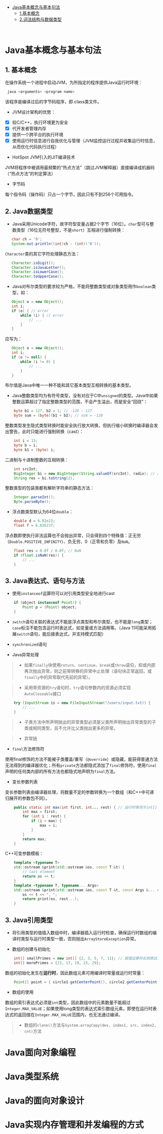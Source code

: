 <!-- TOC -->
* [Java基本概念与基本句法](#Java基本概念与基本句法)
    * [1.基本概念](#1-基本概念)
    * [2.词法结构与数据类型](#2-词法结构与数据类型)
<!-- TOC -->

<br>

# Java基本概念与基本句法

## 1. 基本概念

在操作系统一个进程中启动JVM，为所指定的程序提供Java运行时环境：

 ``` bash
  java <arguments> <program name> 
 ```

该程序是编译过后的字节码程序，即.class类文件。

* JVM设计架构的优势：

- [x] 较C/C++，执行环境更为安全
- [x] 代开发者管理内存
- [x] 提供一个跨平台的执行环境
- [x] 使用运行时信息进行自我优化与管理（JVM监控运行过程并收集运行时信息，从而优化代码执行过程）

* HotSpot JVM引入的JIT编译技术

JVM将程序中被调用最频繁的“热点方法”（跳过JVM解释器）直接编译成机器码（“热点方法”的判定算法）

* 字节码

每个指令码（操作码）只占一个字节，因此只有不到256个可用指令。

## 2. Java数据类型

* Java采用Unicode字符，故字符型变量占据2个字节（16位）。```char```型可与整数类型（16位无符号整型，不是```short```）互相进行强制转换：

 ```java
    char ch = '9';
    System.out.println((int)ch - (int)('0'));
 ```

```Character```类的其它字符处理静态方法：

 ```java
    Character.isDigit();
    Character.isJavaLetter();
    Character.isLowerCase();
    Character.toUpperCase();
 ```

* Java对布尔类型的要求较为严格，不能将整数类型或对象类型用作```boolean```类型，如：

 ```java
    Object o = new Object();
    int i;
    if (o) { // error
        while (i) { // error
            // ...
        }
    }
 ```

应写为：

 ```java
    Object o = new Object();
    int i;
    if (o != null) {
        while (i != 0) {
            // ...
        }
    }
 ```

 布尔值是Java中唯一一种不能和其它基本类型互相转换的基本类型。

* Java整数类型均为有符号类型，没有对应于C中```unsigned```的类型。Java中如果整数运算超过了指定整数类型的范围，不会产生溢出，而是安全“回绕”：

```java
    byte b1 = 127, b2 = 1; // -128 ~ 127
    byte sum = (byte)(b1 + b2); // sum = -128
```

整数类型发生隐式类型转换时能安全执行放大转换，但执行缩小转换时编译器会发出警告，此时只能进行强制转换（cast）：

```java
    int i = 13;
    byte b = i;
    byte b1 = (byte) i;
```

二进制与十进制整数的互相转换：

```java
    int srcInt;
    BigInteger bi = new BigInteger(String.valueOf(srcInt), radix); // radix默认为10，若逆过程读入二进制字符串则radix为2
    String res = bi.toString(2);
```

整数类型的包装类都有解析字符串的静态方法：

```java
    Integer.parseInt();
    Byte.parseByte();
```

* 浮点数类型默认为64位```double```：

```java
    double d = 6.02e23;
    float f = 6.02E23f;
```

浮点数即使执行非法运算也不会抛出异常，只会得到四个特殊值：正无穷（```Double.POSITIVE_INFINITY```）、负无穷、0（正零和负零）及```NaN```。

```java
    float res = 0.0f / 0.0f; // NaN
    if (Float.isNaN(res)) {
        // ...
    }
```

## 3. Java表达式、语句与方法

* 使用```instanceof```运算符可以对引用类型安全地进行cast

```java
    if (object instanceof Point)) {
        Point p = (Point) object;
    }
```

* ```switch```语句关联的表达式不能是浮点类型和布尔类型，也不能是```long```类型；```case```标注不能包含运行时表达式，如变量或方法调用等。（Java 11可能采用拓展```switch```语句，能后接表达式，并支持模式匹配）

* ```synchronized```语句

* Java异常处理

> * 如果```finally```块使用```return```、```continue```、```break```或```throw```语句，抑或内部再次抛出异常，则之前带转移的异常中止处理（语句块正常返回，或```finally```中的异常取代先前的异常）。

> * 采用带资源的```try```语句时，```try```语句参数内的资源必须实现```AutoCloseable```接口

```java
    try (InputStream is = new FileInputStream("/users/input.txt)) {
        // ...
    }
```

> * 子类方法中所声明抛出的异常类型必须是父类所声明抛出异常类型的子类或相同类型，且不允许比父类抛出更多的异常。

> * 异常链

* ```final```方法修饰符

使用final修饰的方法不能被子类覆盖/重写（```@override```）或隐藏，能获得普通方法无法得到的编译器优化；所有```private```方法都隐式添加了```final```修饰符，使用```final```声明的任何类内部的所有方法也都隐式地声明为```final```方法。

* 变长参数列表

变长参数列表由编译器处理，将数量不定的参数转换为一个数组（和C++中可递归展开的参数包不同）。

```java
    public static int max(int first, int... rest) { // 运行时等同于int[] rest
        int max = first;
        for (int i : rest) {
            if (i > max) {
                max = i;
            }
        }
        return max;
    }
```

C++可变参数模板：

```cpp
    template <typename T>
    std::ostream &print(std::ostream &os, const T &t) {
        // last element
        return os << t;
    }
    template <typename T, typename... Args>
    std::ostream &print(std::ostream &os, const T &t, const Args &... rest) {
        os << t << ", ";
        return print(os, rest...);
    }
```

## 3. Java引用类型

* 将引用类型的值插入数组中时，编译器插入运行时检查，确保运行时数组的编译时类型与运行时类型一致，否则抛出```ArrayStoreException```异常。

* 数组的创建与初始化

```java
    int[] smallPrimes = new int[] {2, 3, 5, 7, 11}; // 赋值运算符右侧表达式又称为匿名数组字面量
    int[] morePrimes = {13, 17, 19, 23, 29};
```

数组的初始化发生在**运行时**，因此数组元素可用编译时常量或运行时常量：

```java
    Point[] point = { circle1.getCenterPoint(), circle2.getCenterPoint() };
```

* 数组的使用

数组的索引表达式必须是```int```类型，因此数组中的元素数量不能超过```Integer.MAX_VALUE```；如果使用long类型的表达式索引数组元素，即使在运行时表达式的返回值在```Integer.MAX_VALUE```范围内，也无法通过编译。

> * 数组的```clone()```方法与```System.arrayCopy(des, index1, src, index2, cnt)```方法

# Java面向对象编程

# Java类型系统

# Java的面向对象设计

# Java实现内存管理和并发编程的方式
